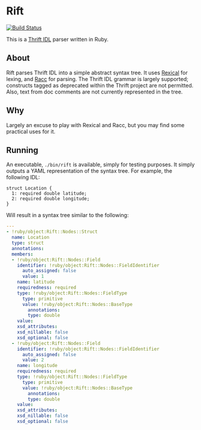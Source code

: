 # Rift

[![Build Status](https://travis-ci.org/nick-jones/rift.svg?branch=master)](https://travis-ci.org/nick-jones/rift)

This is a [Thrift IDL](http://thrift.apache.org/docs/idl) parser written in Ruby.

## About

Rift parses Thrift IDL into a simple abstract syntax tree. It uses [Rexical](https://github.com/tenderlove/rexical)
for lexing, and [Racc](https://github.com/tenderlove/racc) for parsing. The Thrift IDL grammar is largely supported;
constructs tagged as deprecated within the Thrift project are not permitted. Also, text from doc comments are not
currently represented in the tree.

## Why

Largely an excuse to play with Rexical and Racc, but you may find some practical uses for it.

## Running

An executable, `./bin/rift` is available, simply for testing purposes. It simply outputs a YAML representation of
the syntax tree. For example, the following IDL:

```
struct Location {
  1: required double latitude;
  2: required double longitude;
}
```

Will result in a syntax tree similar to the following:

```yaml
---
- !ruby/object:Rift::Nodes::Struct
  name: Location
  type: struct
  annotations:
  members:
  - !ruby/object:Rift::Nodes::Field
    identifier: !ruby/object:Rift::Nodes::FieldIdentifier
      auto_assigned: false
      value: 1
    name: latitude
    requiredness: required
    type: !ruby/object:Rift::Nodes::FieldType
      type: primitive
      value: !ruby/object:Rift::Nodes::BaseType
        annotations:
        type: double
    value:
    xsd_attributes:
    xsd_nillable: false
    xsd_optional: false
  - !ruby/object:Rift::Nodes::Field
    identifier: !ruby/object:Rift::Nodes::FieldIdentifier
      auto_assigned: false
      value: 2
    name: longitude
    requiredness: required
    type: !ruby/object:Rift::Nodes::FieldType
      type: primitive
      value: !ruby/object:Rift::Nodes::BaseType
        annotations:
        type: double
    value:
    xsd_attributes:
    xsd_nillable: false
    xsd_optional: false
```
